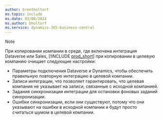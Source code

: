 ```yaml
---
author: brentholtorf
ms.topic: include
ms.date: 03/08/2024
ms.author: bholtorf
ms.service: dynamics-365-business-central
---
```


> [!NOTE]
> При копировании компании в среде, где включена интеграция Dataverse или Sales, [!INCLUDE [prod_short](prod_short.md)] при копировании в целевую компанию очищает следующие настройки:
>
> * Параметры подключения Dataverse и Dynamics, чтобы обеспечить правильную повторную интеграцию в целевой компании.
> * Записи интеграции, что позволяет гарантировать, что целевая компания не указывает на записи, связанные с исходной компанией.
> * Задания синхронизации интеграции для остановки фоновых заданий синхронизации.
> * Ошибки синхронизации, если они существуют, потому что они указывают на ошибки в исходной компании и будут просто считаться шумом в целевой компании.